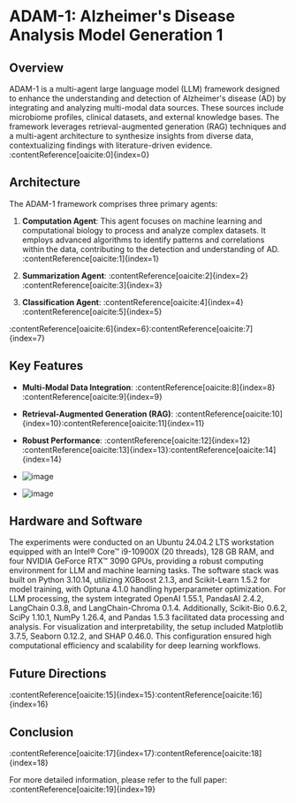 # ADAM-1: Alzheimer's Disease Analysis Model Generation 1

## Overview

ADAM-1 is a multi-agent large language model (LLM) framework designed to enhance the understanding and detection of Alzheimer's disease (AD) by integrating and analyzing multi-modal data sources. These sources include microbiome profiles, clinical datasets, and external knowledge bases. The framework leverages retrieval-augmented generation (RAG) techniques and a multi-agent architecture to synthesize insights from diverse data, contextualizing findings with literature-driven evidence. :contentReference[oaicite:0]{index=0}

## Architecture

The ADAM-1 framework comprises three primary agents:

1. **Computation Agent**: This agent focuses on machine learning and computational biology to process and analyze complex datasets. It employs advanced algorithms to identify patterns and correlations within the data, contributing to the detection and understanding of AD.&#8203;:contentReference[oaicite:1]{index=1}

2. **Summarization Agent**: :contentReference[oaicite:2]{index=2}&#8203;:contentReference[oaicite:3]{index=3}

3. **Classification Agent**: :contentReference[oaicite:4]{index=4}&#8203;:contentReference[oaicite:5]{index=5}

:contentReference[oaicite:6]{index=6}&#8203;:contentReference[oaicite:7]{index=7}

## Key Features

- **Multi-Modal Data Integration**: :contentReference[oaicite:8]{index=8}&#8203;:contentReference[oaicite:9]{index=9}

- **Retrieval-Augmented Generation (RAG)**: :contentReference[oaicite:10]{index=10}&#8203;:contentReference[oaicite:11]{index=11}

- **Robust Performance**: :contentReference[oaicite:12]{index=12} :contentReference[oaicite:13]{index=13}&#8203;:contentReference[oaicite:14]{index=14}
- ![image](https://github.com/user-attachments/assets/39a89a62-29bb-42bc-a4f2-8583bc36ab43)
- ![image](https://github.com/user-attachments/assets/b1eb170c-f32d-4d01-a0a6-c8e3488d6559)

## Hardware and Software
The experiments were conducted on an Ubuntu 24.04.2 LTS workstation equipped with an Intel® Core™ i9-10900X (20 threads), 128 GB RAM, and four NVIDIA GeForce RTX™ 3090 GPUs, providing a robust computing environment for LLM and machine learning tasks. The software stack was built on Python 3.10.14, utilizing XGBoost 2.1.3, and Scikit-Learn 1.5.2 for model training, with Optuna 4.1.0 handling hyperparameter optimization.
For LLM processing, the system integrated OpenAI 1.55.1, PandasAI 2.4.2, LangChain 0.3.8, and LangChain-Chroma 0.1.4. Additionally, Scikit-Bio 0.6.2, SciPy 1.10.1, NumPy 1.26.4, and Pandas 1.5.3 facilitated data processing and analysis. For visualization and interpretability, the setup included Matplotlib 3.7.5, Seaborn 0.12.2, and SHAP 0.46.0. This configuration ensured high computational efficiency and scalability for deep learning workflows.

## Future Directions

:contentReference[oaicite:15]{index=15}&#8203;:contentReference[oaicite:16]{index=16}

## Conclusion

:contentReference[oaicite:17]{index=17}&#8203;:contentReference[oaicite:18]{index=18}

For more detailed information, please refer to the full paper: :contentReference[oaicite:19]{index=19}
